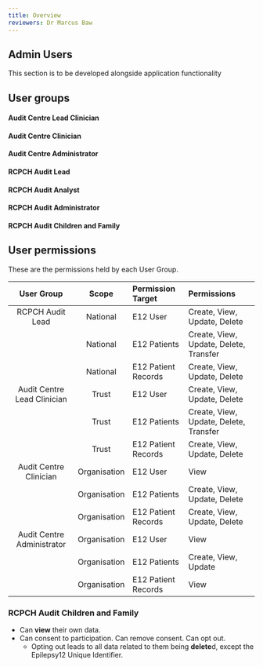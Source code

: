 ```yaml
---
title: Overview
reviewers: Dr Marcus Baw
---
```


## Admin Users

This section is to be developed alongside application functionality

## User groups

#### Audit Centre Lead Clinician

#### Audit Centre Clinician

#### Audit Centre Administrator

#### RCPCH Audit Lead

#### RCPCH Audit Analyst

#### RCPCH Audit Administrator

#### RCPCH Audit Children and Family

## User permissions

These are the permissions held by each User Group.

|         User Group          |    Scope     | Permission Target   | Permissions                            |
| :-------------------------: | :----------: | :------------------ | :------------------------------------- |
|      RCPCH Audit Lead       |   National   | E12 User            | Create, View, Update, Delete           |
|                             |   National   | E12 Patients        | Create, View, Update, Delete, Transfer |
|                             |   National   | E12 Patient Records | Create, View, Update, Delete           |
| Audit Centre Lead Clinician |    Trust     | E12 User            | Create, View, Update, Delete           |
|                             |    Trust     | E12 Patients        | Create, View, Update, Delete, Transfer |
|                             |    Trust     | E12 Patient Records | Create, View, Update, Delete           |
|   Audit Centre Clinician    | Organisation | E12 User            | View                                   |
|                             | Organisation | E12 Patients        | Create, View, Update, Delete           |
|                             | Organisation | E12 Patient Records | Create, View, Update, Delete           |
| Audit Centre Administrator  | Organisation | E12 User            | View                                   |
|                             | Organisation | E12 Patients        | Create, View, Update                   |
|                             | Organisation | E12 Patient Records | View                                   |

### RCPCH Audit Children and Family

- Can **view** their own data.
- Can consent to participation. Can remove consent. Can opt out.
  - Opting out leads to all data related to them being **delete**d, except the Epilepsy12 Unique Identifier.
